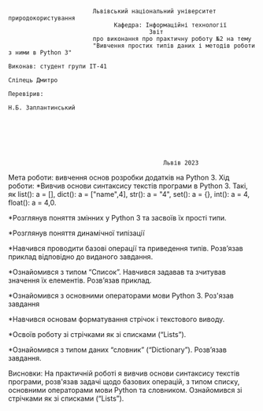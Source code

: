                             Львівський національний університет природокористування
                                  Кафедра: Інформаційні технології
                                            Звіт
                            про виконання про практичну роботу №2 на тему
                            "Вивчення простих типів даних і методів роботи з ними в Python 3"
                                                                          Виконав: студент групи ІТ-41
                                                                          Сліпець Дмитро
                                                                          Перевірив:
                                                                          Н.Б. Заплантинський
    
    
    
    
  
  
  
                                                Львів 2023




Мета роботи: вивчення основ розробки додатків на Python 3.
Хід роботи:
*Вивчив основи синтаксису текстів програми в Python 3. Такі, як list(): a = [],
dict(): a = ["name",4], str(): a = "4", set(): a = {}, int(): a = 4, float(): a = 4,0.

*Розглянув поняття змінних у Python 3 та засвоїв їх прості типи.

*Розглянув поняття динамічної типізації

*Навчився проводити базові операції та приведення типів. Розв’язав
приклад відповідно до виданого завдання.

*Ознайомився з типом “Список”. Навчився задавав та зчитував значення
їх елементів. Розв’язав приклад.

*Ознайомився з основними операторами мови Python 3. Роз'язав завдання

*Навчився основам форматування стрічок і текстового виводу.

*Освоїв роботу зі стрічками як зі списками (“Lists”).

*Ознайомився з типом даних “словник” (“Dictionary”). Розв’язав завдання.

Висновки:
На практичній роботі я вивчив основи синтаксису текстів програми,
розв'язав задачі щодо базових операцій, з типом списку, основними
операторами мови Python та словником. Ознайомився зі стрічками як зі
списками (“Lists”).
